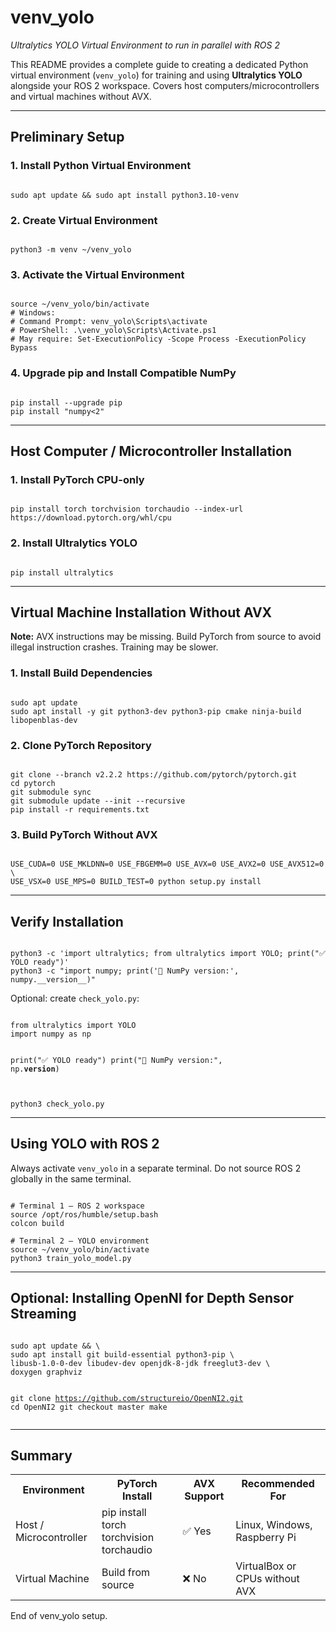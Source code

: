 # <b>venv_yolo</b>
<i>Ultralytics YOLO Virtual Environment to run in parallel with ROS 2</i>

<p>This README provides a complete guide to creating a dedicated Python virtual environment (<code>venv_yolo</code>) for training and using <b>Ultralytics YOLO</b> alongside your ROS 2 workspace. Covers host computers/microcontrollers and virtual machines without AVX.</p>

---

<h2>Preliminary Setup</h2>

<h3>1. Install Python Virtual Environment</h3>
<pre><code class="bash">
sudo apt update && sudo apt install python3.10-venv
</code></pre>

<h3>2. Create Virtual Environment</h3>
<pre><code class="bash">
python3 -m venv ~/venv_yolo
</code></pre>

<h3>3. Activate the Virtual Environment</h3>
<pre><code class="bash">
source ~/venv_yolo/bin/activate
# Windows:
# Command Prompt: venv_yolo\Scripts\activate
# PowerShell: .\venv_yolo\Scripts\Activate.ps1
# May require: Set-ExecutionPolicy -Scope Process -ExecutionPolicy Bypass
</code></pre>

<h3>4. Upgrade pip and Install Compatible NumPy</h3>
<pre><code class="bash">
pip install --upgrade pip
pip install "numpy<2"
</code></pre>

---

<h2>Host Computer / Microcontroller Installation</h2>

<h3>1. Install PyTorch CPU-only</h3>
<pre><code class="bash">
pip install torch torchvision torchaudio --index-url https://download.pytorch.org/whl/cpu
</code></pre>

<h3>2. Install Ultralytics YOLO</h3>
<pre><code class="bash">
pip install ultralytics
</code></pre>

---

<h2>Virtual Machine Installation Without AVX</h2>
<p><b>Note:</b> AVX instructions may be missing. Build PyTorch from source to avoid illegal instruction crashes. Training may be slower.</p>

<h3>1. Install Build Dependencies</h3>
<pre><code class="bash">
sudo apt update
sudo apt install -y git python3-dev python3-pip cmake ninja-build libopenblas-dev
</code></pre>

<h3>2. Clone PyTorch Repository</h3>
<pre><code class="bash">
git clone --branch v2.2.2 https://github.com/pytorch/pytorch.git
cd pytorch
git submodule sync
git submodule update --init --recursive
pip install -r requirements.txt
</code></pre>

<h3>3. Build PyTorch Without AVX</h3>
<pre><code class="bash">
USE_CUDA=0 USE_MKLDNN=0 USE_FBGEMM=0 USE_AVX=0 USE_AVX2=0 USE_AVX512=0 \
USE_VSX=0 USE_MPS=0 BUILD_TEST=0 python setup.py install
</code></pre>

---

<h2>Verify Installation</h2>

<pre><code class="bash">
python3 -c 'import ultralytics; from ultralytics import YOLO; print("✅ YOLO ready")'
python3 -c "import numpy; print('🔢 NumPy version:', numpy.__version__)"
</code></pre>

<p>Optional: create <code>check_yolo.py</code>:</p>
<pre><code class="python">
from ultralytics import YOLO
import numpy as np

print("✅ YOLO ready")
print("🔢 NumPy version:", np.__version__)
</code></pre>

<pre><code class="bash">
python3 check_yolo.py
</code></pre>

---

<h2>Using YOLO with ROS 2</h2>
<p>Always activate <code>venv_yolo</code> in a separate terminal. Do not source ROS 2 globally in the same terminal.</p>

<pre><code class="bash">
# Terminal 1 – ROS 2 workspace
source /opt/ros/humble/setup.bash
colcon build

# Terminal 2 – YOLO environment
source ~/venv_yolo/bin/activate
python3 train_yolo_model.py
</code></pre>

---

<h2>Optional: Installing OpenNI for Depth Sensor Streaming</h2>
<pre><code class="bash">
sudo apt update && \
sudo apt install git build-essential python3-pip \
libusb-1.0-0-dev libudev-dev openjdk-8-jdk freeglut3-dev \
doxygen graphviz

git clone https://github.com/structureio/OpenNI2.git
cd OpenNI2
git checkout master
make
</code></pre>

---

<h2>Summary</h2>

<table>
<tr><th>Environment</th><th>PyTorch Install</th><th>AVX Support</th><th>Recommended For</th></tr>
<tr><td>Host / Microcontroller</td><td>pip install torch torchvision torchaudio</td><td>✅ Yes</td><td>Linux, Windows, Raspberry Pi</td></tr>
<tr><td>Virtual Machine</td><td>Build from source</td><td>❌ No</td><td>VirtualBox or CPUs without AVX</td></tr>
</table>

<p>End of venv_yolo setup.</p>

